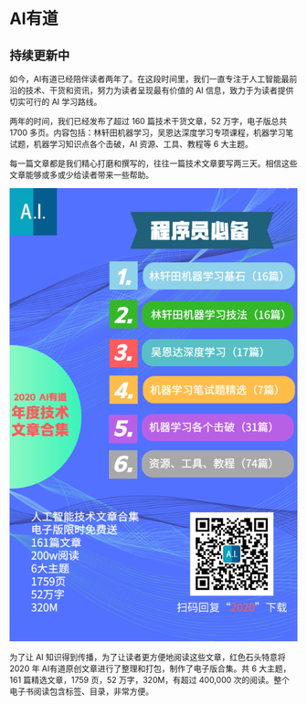 # AI有道

## 持续更新中

如今，AI有道已经陪伴读者两年了。在这段时间里，我们一直专注于人工智能最前沿的技术、干货和资讯，努力为读者呈现最有价值的 AI 信息，致力于为读者提供切实可行的 AI 学习路线。

两年的时间，我们已经发布了超过 160 篇技术干货文章，52 万字，电子版总共 1700 多页。内容包括：林轩田机器学习，吴恩达深度学习专项课程，机器学习笔试题，机器学习知识点各个击破，AI 资源、工具、教程等 6 大主题。

每一篇文章都是我们精心打磨和撰写的，往往一篇技术文章要写两三天。相信这些文章能够或多或少给读者带来一些帮助。

![image](https://github.com/RedstoneWill/aiyoudao/blob/main/images/2020.png)

为了让 AI 知识得到传播，为了让读者更方便地阅读这些文章，红色石头特意将 2020 年 AI有道原创文章进行了整理和打包，制作了电子版合集。共 6 大主题，161 篇精选文章，1759 页，52 万字，320M，有超过 400,000 次的阅读。整个电子书阅读包含标签、目录，非常方便。
